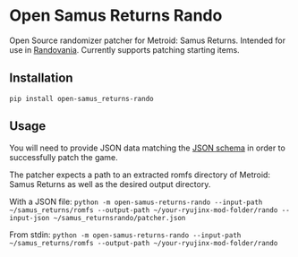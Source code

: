 # Open Samus Returns Rando
Open Source randomizer patcher for Metroid: Samus Returns. Intended for use in [Randovania](https://github.com/randovania).
Currently supports patching starting items.

## Installation
`pip install open-samus_returns-rando`

## Usage
You will need to provide JSON data matching the [JSON schema](https://github.com/randovania/open-samus-returns-rando/blob/main/open_samus_returns_rando/files/schema.json) in order to successfully patch the game. 

The patcher expects a path to an extracted romfs directory of Metroid: Samus Returns as well as the desired output directory.

With a JSON file:
`python -m open-samus-returns-rando --input-path ~/samus_returns/romfs --output-path ~/your-ryujinx-mod-folder/rando --input-json ~/samus_returnsrando/patcher.json`

From stdin:
`python -m open-samus-returns-rando --input-path ~/samus_returns/romfs --output-path ~/your-ryujinx-mod-folder/rando`
